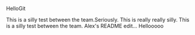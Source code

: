 HelloGit

This is a silly test between the team.Seriously. This is really really silly.
This is a silly test between the team. Alex's README edit...
Hellooooo
